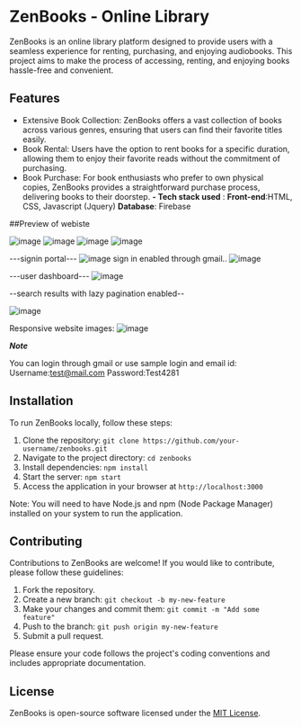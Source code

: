 # ZenBooks - Online Library

ZenBooks is an online library platform designed to provide users with a seamless experience for renting, purchasing, and enjoying audiobooks. This project aims to make the process of accessing, renting, and enjoying books hassle-free and convenient.

## Features

- Extensive Book Collection: ZenBooks offers a vast collection of books across various genres, ensuring that users can find their favorite titles easily.
- Book Rental: Users have the option to rent books for a specific duration, allowing them to enjoy their favorite reads without the commitment of purchasing.
- Book Purchase: For book enthusiasts who prefer to own physical copies, ZenBooks provides a straightforward purchase process, delivering books to their doorstep.
**- Tech stack used** : 
          **Front-end**:HTML, CSS, Javascript (Jquery)
          **Database**: Firebase


##Preview of webiste

![image](https://github.com/Sumanthdev06/ZenBooks/assets/101918709/676c9746-881d-4c22-b8f4-43185e35d64f)
![image](https://github.com/Sumanthdev06/ZenBooks/assets/101918709/cf67acb3-b528-4d31-b682-48ac2e2c9736)
![image](https://github.com/Sumanthdev06/ZenBooks/assets/101918709/bcdf33e0-5985-4a0a-9280-53abe8087f03)
![image](https://github.com/Sumanthdev06/ZenBooks/assets/101918709/39def9c9-0b6f-4f85-8d14-8c78b5432686)

---signin portal---
![image](https://github.com/Sumanthdev06/ZenBooks/assets/101918709/160bb61e-bef3-4fbe-9e1c-ca41995bb668)
sign in enabled through gmail..
![image](https://github.com/Sumanthdev06/ZenBooks/assets/101918709/c1d371f3-d548-43fd-a472-0b05b1ec2494)


---user dashboard---
![image](https://github.com/Sumanthdev06/ZenBooks/assets/101918709/a815823a-0b12-4ff7-b1d7-bc9bd898dcb7)

--search results with lazy pagination enabled--

![image](https://github.com/Sumanthdev06/ZenBooks/assets/101918709/def50815-9a00-4897-86e8-b21412900fce)

Responsive website images:
![image](https://github.com/Sumanthdev06/ZenBooks/assets/101918709/71d9b25e-3213-4ccb-a6a4-36b8fd083632)



***Note***

You can login through gmail
or
use sample login and email id:
Username:test@mail.com
Password:Test4281


## Installation

To run ZenBooks locally, follow these steps:

1. Clone the repository: `git clone https://github.com/your-username/zenbooks.git`
2. Navigate to the project directory: `cd zenbooks`
3. Install dependencies: `npm install`
4. Start the server: `npm start`
5. Access the application in your browser at `http://localhost:3000`

Note: You will need to have Node.js and npm (Node Package Manager) installed on your system to run the application.

## Contributing

Contributions to ZenBooks are welcome! If you would like to contribute, please follow these guidelines:

1. Fork the repository.
2. Create a new branch: `git checkout -b my-new-feature`
3. Make your changes and commit them: `git commit -m "Add some feature"`
4. Push to the branch: `git push origin my-new-feature`
5. Submit a pull request.

Please ensure your code follows the project's coding conventions and includes appropriate documentation.

## License

ZenBooks is open-source software licensed under the [MIT License](https://opensource.org/licenses/MIT).
